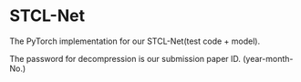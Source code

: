 # STCL-Net

The PyTorch implementation for our STCL-Net(test code + model).

The password for decompression is our submission paper ID. (year-month-No.)
